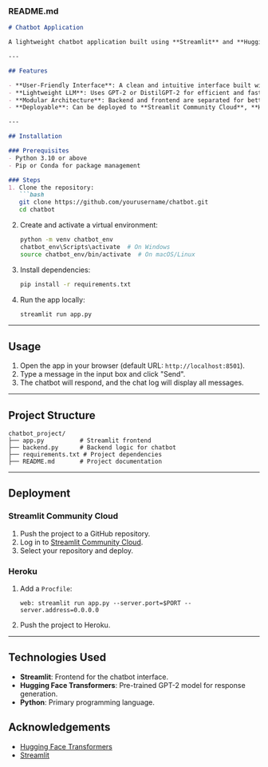 
### **README.md**

```markdown
# Chatbot Application

A lightweight chatbot application built using **Streamlit** and **Hugging Face Transformers**. This project integrates a pre-trained GPT-2 model to generate responses to user input, providing a simple and intuitive conversational interface.

---

## Features

- **User-Friendly Interface**: A clean and intuitive interface built with Streamlit.
- **Lightweight LLM**: Uses GPT-2 or DistilGPT-2 for efficient and fast response generation.
- **Modular Architecture**: Backend and frontend are separated for better code organization and scalability.
- **Deployable**: Can be deployed to **Streamlit Community Cloud**, **Heroku**, or other platforms.

---

## Installation

### Prerequisites
- Python 3.10 or above
- Pip or Conda for package management

### Steps
1. Clone the repository:
   ```bash
   git clone https://github.com/yourusername/chatbot.git
   cd chatbot
   ```

2. Create and activate a virtual environment:
   ```bash
   python -m venv chatbot_env
   chatbot_env\Scripts\activate  # On Windows
   source chatbot_env/bin/activate  # On macOS/Linux
   ```

3. Install dependencies:
   ```bash
   pip install -r requirements.txt
   ```

4. Run the app locally:
   ```bash
   streamlit run app.py
   ```

---

## Usage

1. Open the app in your browser (default URL: `http://localhost:8501`).
2. Type a message in the input box and click "Send".
3. The chatbot will respond, and the chat log will display all messages.

---

## Project Structure

```
chatbot_project/
├── app.py          # Streamlit frontend
├── backend.py      # Backend logic for chatbot
├── requirements.txt # Project dependencies
├── README.md       # Project documentation
```

---

## Deployment

### Streamlit Community Cloud
1. Push the project to a GitHub repository.
2. Log in to [Streamlit Community Cloud](https://streamlit.io/cloud).
3. Select your repository and deploy.

### Heroku
1. Add a `Procfile`:
   ```
   web: streamlit run app.py --server.port=$PORT --server.address=0.0.0.0
   ```
2. Push the project to Heroku.

---

## Technologies Used

- **Streamlit**: Frontend for the chatbot interface.
- **Hugging Face Transformers**: Pre-trained GPT-2 model for response generation.
- **Python**: Primary programming language.


## Acknowledgements

- [Hugging Face Transformers](https://huggingface.co/docs/transformers)
- [Streamlit](https://streamlit.io/)


